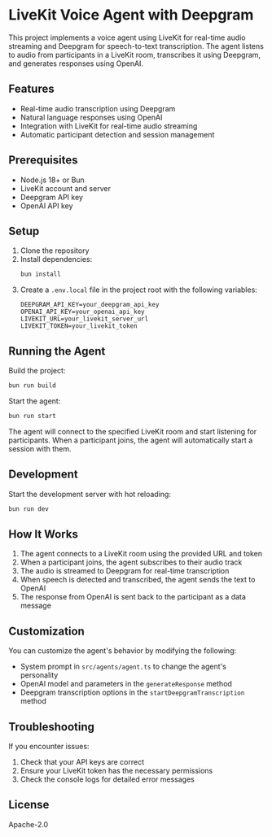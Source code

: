 # LiveKit Voice Agent with Deepgram

This project implements a voice agent using LiveKit for real-time audio streaming and Deepgram for speech-to-text transcription. The agent listens to audio from participants in a LiveKit room, transcribes it using Deepgram, and generates responses using OpenAI.

## Features

- Real-time audio transcription using Deepgram
- Natural language responses using OpenAI
- Integration with LiveKit for real-time audio streaming
- Automatic participant detection and session management

## Prerequisites

- Node.js 18+ or Bun
- LiveKit account and server
- Deepgram API key
- OpenAI API key

## Setup

1. Clone the repository
2. Install dependencies:
   ```bash
   bun install
   ```
3. Create a `.env.local` file in the project root with the following variables:
   ```
   DEEPGRAM_API_KEY=your_deepgram_api_key
   OPENAI_API_KEY=your_openai_api_key
   LIVEKIT_URL=your_livekit_server_url
   LIVEKIT_TOKEN=your_livekit_token
   ```

## Running the Agent

Build the project:
```bash
bun run build
```

Start the agent:
```bash
bun run start
```

The agent will connect to the specified LiveKit room and start listening for participants. When a participant joins, the agent will automatically start a session with them.

## Development

Start the development server with hot reloading:
```bash
bun run dev
```

## How It Works

1. The agent connects to a LiveKit room using the provided URL and token
2. When a participant joins, the agent subscribes to their audio track
3. The audio is streamed to Deepgram for real-time transcription
4. When speech is detected and transcribed, the agent sends the text to OpenAI
5. The response from OpenAI is sent back to the participant as a data message

## Customization

You can customize the agent's behavior by modifying the following:

- System prompt in `src/agents/agent.ts` to change the agent's personality
- OpenAI model and parameters in the `generateResponse` method
- Deepgram transcription options in the `startDeepgramTranscription` method

## Troubleshooting

If you encounter issues:

1. Check that your API keys are correct
2. Ensure your LiveKit token has the necessary permissions
3. Check the console logs for detailed error messages

## License

Apache-2.0

